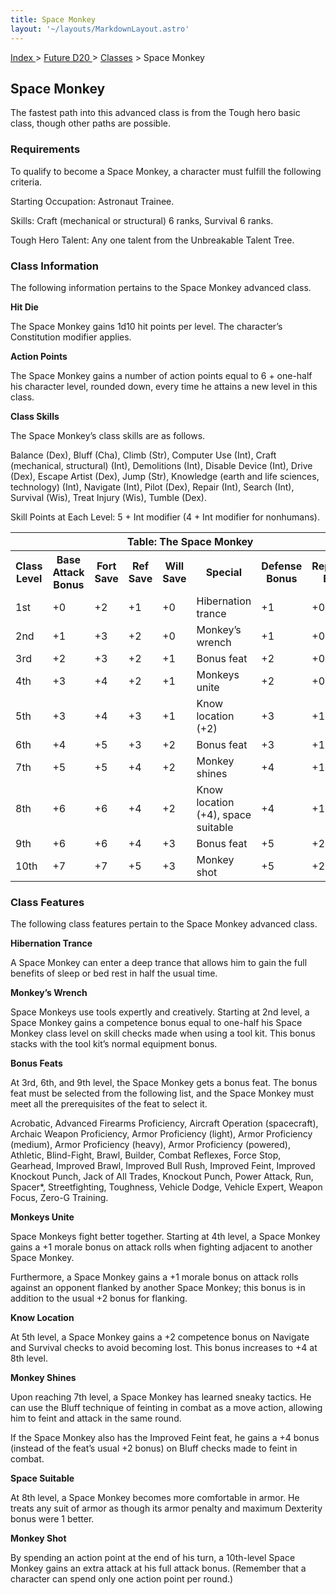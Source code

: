 ```yaml
---
title: Space Monkey
layout: '~/layouts/MarkdownLayout.astro'
---
```


[ Index ](/) > [ Future D20 ](/future.d20.srd) > [Classes](/future.d20.srd/classes) > Space Monkey

## Space Monkey

The fastest path into this advanced class is from the Tough hero basic class,
though other paths are possible.

### Requirements

To qualify to become a Space Monkey, a character must fulfill the following
criteria.

Starting Occupation: Astronaut Trainee.

Skills: Craft (mechanical or structural) 6 ranks, Survival 6 ranks.

Tough Hero Talent: Any one talent from the Unbreakable Talent Tree.

### Class Information

The following information pertains to the Space Monkey advanced class.

**Hit Die**

The Space Monkey gains 1d10 hit points per level. The character’s Constitution
modifier applies.

**Action Points**

The Space Monkey gains a number of action points equal to 6 + one-half his
character level, rounded down, every time he attains a new level in this
class.

**Class Skills**

The Space Monkey’s class skills are as follows.

Balance (Dex), Bluff (Cha), Climb (Str), Computer Use (Int), Craft
(mechanical, structural) (Int), Demolitions (Int), Disable Device (Int), Drive
(Dex), Escape Artist (Dex), Jump (Str), Knowledge (earth and life sciences,
technology) (Int), Navigate (Int), Pilot (Dex), Repair (Int), Search (Int),
Survival (Wis), Treat Injury (Wis), Tumble (Dex).

Skill Points at Each Level: 5 + Int modifier (4 + Int modifier for nonhumans).


<table> <tr><th colspan="9">Table: The Space Monkey</th></tr> <tr><th>Class Level</th><th>Base Attack Bonus</th><th>Fort Save</th><th>Ref Save</th><th>Will Save</th><th>Special</th><th>Defense Bonus</th><th>Reputation Bonus</th></tr> <tr><td>1st</td><td>+0</td><td>+2</td><td>+1</td><td>+0</td><td>Hibernation trance</td><td>+1</td><td>+0</td></tr> <tr class="shaded"><td>2nd</td><td>+1</td><td>+3</td><td>+2</td><td>+0</td><td>Monkey’s wrench</td><td>+1</td><td>+0</td></tr> <tr><td>3rd</td><td>+2</td><td>+3</td><td>+2</td><td>+1</td><td>Bonus feat</td><td>+2</td><td>+0</td></tr> <tr class="shaded"><td>4th</td><td>+3</td><td>+4</td><td>+2</td><td>+1</td><td>Monkeys unite</td><td>+2</td><td>+0</td></tr> <tr><td>5th</td><td>+3</td><td>+4</td><td>+3</td><td>+1</td><td>Know location (+2)</td><td>+3</td><td>+1</td></tr> <tr class="shaded"><td>6th</td><td>+4</td><td>+5</td><td>+3</td><td>+2</td><td>Bonus feat</td><td>+3</td><td>+1</td></tr> <tr><td>7th</td><td>+5</td><td>+5</td><td>+4</td><td>+2</td><td>Monkey shines</td><td>+4</td><td>+1</td></tr> <tr class="shaded"><td>8th</td><td>+6</td><td>+6</td><td>+4</td><td>+2</td><td>Know location (+4), space suitable</td><td>+4</td><td>+1</td></tr> <tr><td>9th</td><td>+6</td><td>+6</td><td>+4</td><td>+3</td><td>Bonus feat</td><td>+5</td><td>+2</td></tr> <tr class="shaded"><td>10th</td><td>+7</td><td>+7</td><td>+5</td><td>+3</td><td>Monkey shot</td><td>+5</td><td>+2</td></tr> </table>


### Class Features

The following class features pertain to the Space Monkey advanced class.

**Hibernation Trance**

A Space Monkey can enter a deep trance that allows him to gain the full
benefits of sleep or bed rest in half the usual time.

**Monkey’s Wrench**

Space Monkeys use tools expertly and creatively. Starting at 2nd level, a
Space Monkey gains a competence bonus equal to one-half his Space Monkey class
level on skill checks made when using a tool kit. This bonus stacks with the
tool kit’s normal equipment bonus.

**Bonus Feats**

At 3rd, 6th, and 9th level, the Space Monkey gets a bonus feat. The bonus feat
must be selected from the following list, and the Space Monkey must meet all
the prerequisites of the feat to select it.

Acrobatic, Advanced Firearms Proficiency, Aircraft Operation (spacecraft),
Archaic Weapon Proficiency, Armor Proficiency (light), Armor Proficiency
(medium), Armor Proficiency (heavy), Armor Proficiency (powered), Athletic,
Blind-Fight, Brawl, Builder, Combat Reflexes, Force Stop, Gearhead, Improved
Brawl, Improved Bull Rush, Improved Feint, Improved Knockout Punch, Jack of
All Trades, Knockout Punch, Power Attack, Run, Spacer*, Streetfighting,
Toughness, Vehicle Dodge, Vehicle Expert, Weapon Focus, Zero-G Training.

**Monkeys Unite**

Space Monkeys fight better together. Starting at 4th level, a Space Monkey
gains a +1 morale bonus on attack rolls when fighting adjacent to another
Space Monkey.

Furthermore, a Space Monkey gains a +1 morale bonus on attack rolls against an
opponent flanked by another Space Monkey; this bonus is in addition to the
usual +2 bonus for flanking.

**Know Location**

At 5th level, a Space Monkey gains a +2 competence bonus on Navigate and
Survival checks to avoid becoming lost. This bonus increases to +4 at 8th
level.

**Monkey Shines**

Upon reaching 7th level, a Space Monkey has learned sneaky tactics. He can use
the Bluff technique of feinting in combat as a move action, allowing him to
feint and attack in the same round.

If the Space Monkey also has the Improved Feint feat, he gains a +4 bonus
(instead of the feat’s usual +2 bonus) on Bluff checks made to feint in
combat.

**Space Suitable**

At 8th level, a Space Monkey becomes more comfortable in armor. He treats any
suit of armor as though its armor penalty and maximum Dexterity bonus were 1
better.

**Monkey Shot**

By spending an action point at the end of his turn, a 10th-level Space Monkey
gains an extra attack at his full attack bonus. (Remember that a character can
spend only one action point per round.)

